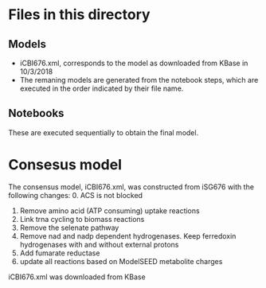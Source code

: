 # Files in this directory
## Models
- iCBI676.xml, corresponds to the model as downloaded from KBase in 10/3/2018
- The remaning models are generated from the notebook steps, which are executed in the order indicated by their file name. 
## Notebooks 
These are executed sequentially to obtain the final model.


# Consesus model
The consensus model, iCBI676.xml, was constructed from iSG676 with the following changes:
0. ACS is not blocked
1. Remove amino acid (ATP consuming) uptake reactions
2. Link trna cycling to biomass reactions
3. Remove the selenate pathway
4. Remove nad and nadp dependent hydrogenases. Keep ferredoxin hydrogenases with and without external protons
5. Add fumarate reductase
6. update all reactions based on ModelSEED metabolite charges

iCBI676.xml was downloaded from KBase


